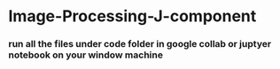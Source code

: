 # Image-Processing-J-component

### run all the files under code folder in google collab or juptyer notebook on your window machine
